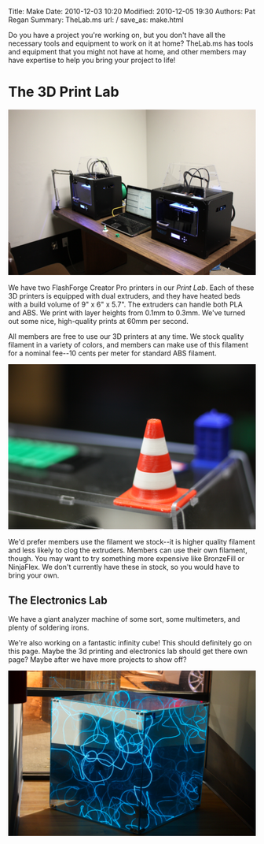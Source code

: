 Title: Make
Date: 2010-12-03 10:20
Modified: 2010-12-05 19:30
Authors: Pat Regan
Summary: TheLab.ms
url: /
save_as: make.html

Do you have a project you're working on, but you don't have all the necessary tools and equipment to work on it at home?  TheLab.ms has tools and equipment that you might not have at home, and other members may have expertise to help you bring your project to life!

# The 3D Print Lab

<img class="img-right" src="/images/3DPrinting1.jpg" />

We have two FlashForge Creator Pro printers in our *Print Lab*.  Each of these 3D printers is equipped with dual extruders, and they have heated beds with a build volume of 9" x 6" x 5.7".  The extruders can handle both PLA and ABS.  We print with layer heights from 0.1mm to 0.3mm.  We've turned out some nice, high-quality prints at 60mm per second.


All members are free to use our 3D printers at any time.  We stock quality filament in a variety of colors, and members can make use of this filament for a nominal fee--10 cents per meter for standard ABS filament.

<img class="img-left" src="/images/3DPrinting2.jpg" />

We'd prefer members use the filament we stock--it is higher quality filament and less likely to clog the extruders.  Members can use their own filament, though.  You may want to try something more expensive like BronzeFill or NinjaFlex.  We don't currently have these in stock, so you would have to bring your own.


## The Electronics Lab

We have a giant analyzer machine of some sort, some multimeters, and plenty of soldering irons.  



We're also working on a fantastic infinity cube!  This should definitely go on this page.  Maybe the 3d printing and electronics lab should get there own page?  Maybe after we have more projects to show off?

<img class="img-left" src="/images/CubeAlpha.jpg" />

